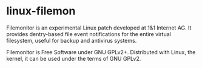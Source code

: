 linux-filemon
=============

Filemonitor is an experimental Linux patch developed at 1&1 Internet AG. It provides dentry-based file event notifications for the entire virtual filesystem, useful for backup and antivirus systems.

Filemonitor is Free Software under GNU GPLv2+. Distributed with Linux, the kernel, it can be used under the terms of GNU GPLv2.
